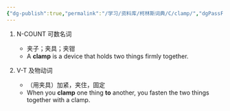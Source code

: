 ```yaml
---
{"dg-publish":true,"permalink":"/学习/资料库/柯林斯词典/C/clamp/","dgPassFrontmatter":true}
---
```


1. N-COUNT 可数名词
	- 夹子；夹具；夹钳
	- A **clamp** is a device that holds two things firmly together.

2. V-T 及物动词
	- （用夹具）加紧，夹住，固定
	- When you **clamp** one thing **to** another, you fasten the two things together with a clamp.
